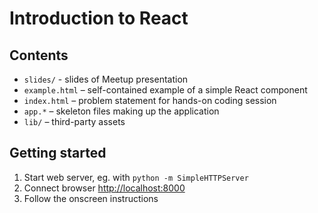 # Introduction to React

## Contents

 * `slides/` - slides of Meetup presentation
 * `example.html` – self-contained example of a simple React component
 * `index.html` – problem statement for hands-on coding session
 * `app.*` – skeleton files making up the application
 * `lib/` – third-party assets

## Getting started

 1. Start web server, eg. with `python -m SimpleHTTPServer`
 1. Connect browser [http://localhost:8000](http://localhost:8000)
 1. Follow the onscreen instructions
